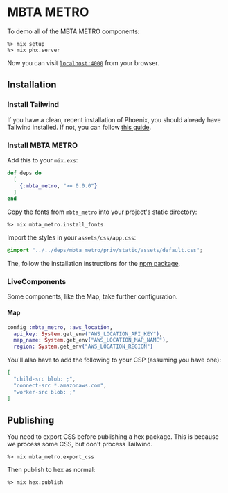 # MBTA METRO

To demo all of the MBTA METRO components:

```
%> mix setup
%> mix phx.server
```

Now you can visit [`localhost:4000`](http://localhost:4000/storybook) from your browser.

## Installation

### Install Tailwind

If you have a clean, recent installation of Phoenix, you should already have Tailwind installed.
If not, you can follow [this guide](https://tailwindcss.com/docs/guides/phoenix).

### Install MBTA METRO

Add this to your `mix.exs`:

```elixir
def deps do
  [
    {:mbta_metro, ">= 0.0.0"}
  ]
end
```

Copy the fonts from `mbta_metro` into your project's static directory:

```
%> mix mbta_metro.install_fonts
```

Import the styles in your `assets/css/app.css`:

```css
@import "../../deps/mbta_metro/priv/static/assets/default.css";
```

The, follow the installation instructions for the [npm package](https://www.npmjs.com/package/mbta_metro).

### LiveComponents

Some components, like the Map, take further configuration.

#### Map

```elixir
config :mbta_metro, :aws_location,
  api_key: System.get_env("AWS_LOCATION_API_KEY"),
  map_name: System.get_env("AWS_LOCATION_MAP_NAME"),
  region: System.get_env("AWS_LOCATION_REGION")
```

You'll also have to add the following to your CSP (assuming you have one):

```elixir
[
  "child-src blob: ;",
  "connect-src *.amazonaws.com",
  "worker-src blob: ;"
]
```

## Publishing

You need to export CSS before publishing a hex package.
This is because we process some CSS, but don't process Tailwind.

```
%> mix mbta_metro.export_css
```

Then publish to hex as normal:

```
%> mix hex.publish
```